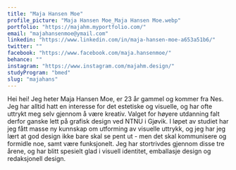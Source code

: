 ```yaml
---
title: "Maja Hansen Moe"
profile_picture: "Maja Hansen Moe_Maja Hansen Moe.webp"
portfolio: "https://majahm.myportfolio.com/"
email: "majahansenmoe@ymail.com"
linkedin: "https://www.linkedin.com/in/maja-hansen-moe-a653a51b6/"
twitter: ""
facebook: "https://www.facebook.com/maja.hansenmoe/"
behance: ""
instagram: "https://www.instagram.com/majahm.design/"
studyProgram: "bmed"
slug: "majahans"
---
```


Hei hei! Jeg heter Maja Hansen Moe, er 23 år gammel og kommer fra Nes. Jeg har alltid hatt en interesse for det estetiske og visuelle, og har ofte uttrykt meg selv gjennom å være kreativ. Valget for høyere utdanning falt derfor ganske lett på grafisk design ved NTNU i Gjøvik. I løpet av studiet har jeg fått masse ny kunnskap om utforming av visuelle uttrykk, og jeg har jeg lært at god design ikke bare skal se pent ut - men det skal kommunisere og formidle noe, samt være funksjonelt.  Jeg har stortrivdes gjennom disse tre årene, og har blitt spesielt glad i visuell identitet, emballasje design og redaksjonell design.

